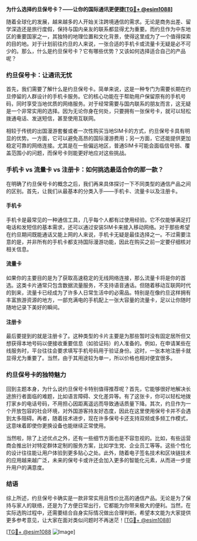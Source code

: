**为什么选择约旦保号卡？——让你的国际通讯更便捷[[TG💪+ @esim1088](https://t.me/s/esim1088)]**

随着全球化的发展，越来越多的人开始关注跨境通信的需求。无论是商务出差、留学深造还是旅行度假，保持与国内亲友的联系都显得尤为重要。而约旦作为中东地区的重要国家之一，其独特的地理位置和文化背景，使得这里成为了一个值得探索的目的地。对于计划前往约旦的人来说，一张合适的手机卡或流量卡无疑是必不可少的。那么，什么是约旦保号卡？它有哪些优势？又该如何选择适合自己的产品呢？

### 约旦保号卡：让通讯无忧

首先，我们需要了解什么是约旦保号卡。简单来说，这是一种专门为需要长期在约旦停留的人群设计的手机卡服务。它的核心功能在于帮助用户保留原有的手机号码，同时享受当地优质的网络服务。对于经常需要与国内联系的朋友而言，这无疑是一个非常实用的选择。因为无论你身在何处，只要拥有一张保号卡，就可以轻松拨通电话、发送短信，甚至使用互联网。

相较于传统的出国漫游套餐或者一次性购买当地SIM卡的方式，约旦保号卡具有明显的优势。一方面，它可以避免高昂的国际漫游费用；另一方面，它还能提供更加稳定可靠的网络连接。尤其是在一些偏远地区，普通SIM卡可能会面临信号弱、覆盖范围小的问题，而保号卡则能更好地应对这些挑战。

### 手机卡 vs 流量卡 vs 注册卡：如何挑选最适合你的那一款？

在明确了约旦保号卡的概念之后，我们再来具体探讨一下不同类型的通信产品之间的区别。首先，让我们从最基本的分类入手——手机卡、流量卡以及注册卡。

#### 手机卡

手机卡是最常见的一种通信工具，几乎每个人都有过使用经验。它不仅能够满足打电话和发短信的基本需求，还可以通过安装SIM卡来接入移动网络。对于那些希望在约旦期间既能通话又能上网的人来说，手机卡无疑是最佳选择之一。不过需要注意的是，并非所有的手机卡都支持国际漫游功能，因此在购买之前一定要仔细核对相关信息。

#### 流量卡

如果你的主要目的是为了获取高速稳定的无线网络连接，那么流量卡将是你的首选。这类卡片通常只包含数据流量服务，不支持语音通话。但随着移动互联网时代的到来，流量卡已经成为了许多人日常生活中的必需品。特别是在像约旦这样拥有丰富旅游资源的地方，一部充满电的手机配上一张大容量的流量卡，足以让你随时随地记录下美好的瞬间。

#### 注册卡

最后要提到的就是注册卡了。这种类型的卡片主要是为那些暂时没有固定居所但又想获得本地号码以便接收重要信息（如验证码）的人准备的。例如，在申请某些在线服务时，平台往往会要求填写手机号码用于验证身份。这时，一张本地注册卡就显得尤为重要了。当然，由于其用途较为单一，所以价格也相对便宜很多。

### 约旦保号卡的独特魅力

回到主题本身，为什么说约旦保号卡特别值得推荐呢？首先，它能够很好地解决长途旅行者面临的难题，比如语言障碍、文化差异等。有了这张卡，你可以轻松地拨打家乡的电话号码，不用担心因距离遥远而导致通话质量下降。其次，约旦作为一个开放包容的社会环境，对外国游客持友好态度，因此在这里使用保号卡并不会遇到太多阻碍。再者，随着技术进步，现在许多保号卡还支持双频或多频工作模式，这意味着即使你更换设备也能继续正常使用。

当然啦，除了上述优点之外，还有一些细节方面也是不容忽视的。比如，有些运营商会推出针对特定群体定制的服务方案，比如学生党、企业员工等等。这些个性化的设计往往能让用户体验到更多贴心之处。此外，随着电子签名技术和区块链技术的应用越来越广泛，未来的保号卡或许还会加入更多的智能化元素，从而进一步提升用户的满意度。

### 结语

综上所述，约旦保号卡确实是一款非常实用且性价比高的通信产品。无论是为了保持与家人的联络，还是为了方便日常出行，它都能为你带来极大的便利。当然，在实际选购过程中，还需要结合自身实际情况做出合理判断。希望本文能为大家提供更多参考意见，让大家在面对类似问题时不再迷茫！[[TG💪+ @esim1088](https://t.me/s/esim1088)]

[[TG💪+ @esim1088](https://t.me/s/esim1088) ![Image](https://i.postimg.cc/4NQfJmqS/Snipaste-2025-05-13-00-14-12.png)]